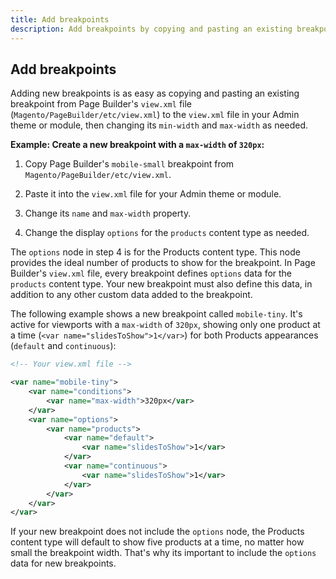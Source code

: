 ```yaml
---
title: Add breakpoints
description: Add breakpoints by copying and pasting an existing breakpoint from Page Builder's view.xml file.
---
```


## Add breakpoints

Adding new breakpoints is as easy as copying and pasting an existing breakpoint from Page Builder's `view.xml` file (`Magento/PageBuilder/etc/view.xml`) to the `view.xml` file in your Admin theme or module, then changing its `min-width` and `max-width` as needed.

**Example: Create a new breakpoint with a `max-width` of `320px`:**

1. Copy Page Builder's `mobile-small` breakpoint from `Magento/PageBuilder/etc/view.xml`.

1. Paste it into the `view.xml` file for your Admin theme or module.

1. Change its `name` and `max-width` property.

1. Change the display `options` for the `products` content type as needed.

The `options` node in step 4 is for the Products content type. This node provides the ideal number of products to show for the breakpoint. In Page Builder's `view.xml` file, every breakpoint defines `options` data for the `products` content type. Your new breakpoint must also define this data, in addition to any other custom data added to the breakpoint.

The following example shows a new breakpoint called `mobile-tiny`. It's active for viewports with a `max-width` of `320px`, showing only one product at a time (`<var name="slidesToShow">1</var>`) for both Products appearances (`default` and `continuous`):

```xml
<!-- Your view.xml file -->

<var name="mobile-tiny">
    <var name="conditions">
        <var name="max-width">320px</var>
    </var>
    <var name="options">
        <var name="products">
            <var name="default">
                <var name="slidesToShow">1</var>
            </var>
            <var name="continuous">
                <var name="slidesToShow">1</var>
            </var>
        </var>
    </var>
</var>
```

<InlineAlert variant="warning" slots="text"/>

If your new breakpoint does not include the `options` node, the Products content type will default to show five products at a time, no matter how small the breakpoint width. That's why its important to include the `options` data for new breakpoints.
